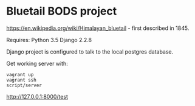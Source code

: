 # Bluetail BODS project

https://en.wikipedia.org/wiki/Himalayan_bluetail - first described in 1845.

Requires:
Python 3.5
Django 2.2.8

Django project is configured to talk to the local postgres database.

Get working server with:

```
vagrant up
vagrant ssh
script/server
```

http://127.0.0.1:8000/test
